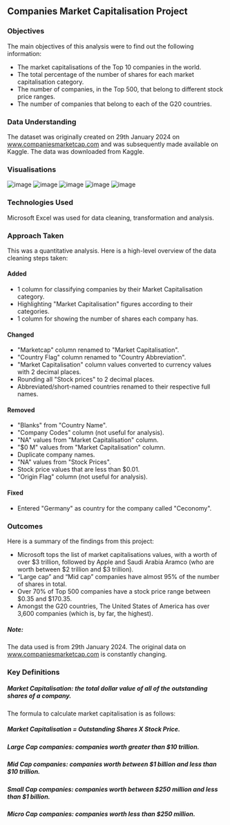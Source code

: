 ## Companies Market Capitalisation Project

### Objectives

The main objectives of this analysis were to find out the following information:

-  The market capitalisations of the Top 10 companies in the world.
-  The total percentage of the number of shares for each market capitalisation category.
-  The number of companies, in the Top 500, that belong to different stock price ranges.
-  The number of companies that belong to each of the G20 countries.

### Data Understanding

The dataset was originally created on 29th January 2024 on www.companiesmarketcap.com and was subsequently made available on Kaggle. The data was downloaded from Kaggle. 

### Visualisations

![image](https://github.com/saemeqamar2024/companies-market-capitalisation/assets/163443584/cf9bd802-7d5a-473d-af9e-00374e4a802b)
![image](https://github.com/saemeqamar2024/companies-market-capitalisation/assets/163443584/36e6ddfb-b0f4-4f2c-8dad-24745b2b9322)
![image](https://github.com/saemeqamar2024/companies-market-capitalisation/assets/163443584/3af066a4-4512-444f-913b-91e1eafe386f)
![image](https://github.com/saemeqamar2024/companies-market-capitalisation/assets/163443584/d924cfab-1266-4dc3-9113-c7c76be185f1)
![image](https://github.com/saemeqamar2024/companies-market-capitalisation/assets/163443584/ff22f66c-c289-4f6f-b16b-6e0a550b287b)

### Technologies Used

Microsoft Excel was used for data cleaning, transformation and analysis.

### Approach Taken

This was a quantitative analysis. Here is a high-level overview of the data cleaning steps taken:

#### Added
  - 1 column for classifying companies by their Market Capitalisation category.
  - Highlighting "Market Capitalisation" figures according to their categories.
  - 1 column for showing the number of shares each company has.

#### Changed
  - "Marketcap" column renamed to "Market Capitalisation".
  - "Country Flag" column renamed to "Country Abbreviation".
  - "Market Capitalisation" column values converted to currency values with 2 decimal places.
  - Rounding all "Stock prices" to 2 decimal places.
  - Abbreviated/short-named countries renamed to their respective full names.

#### Removed
  - "Blanks" from "Country Name".
  - "Company Codes" column (not useful for analysis).
  - "NA" values from "Market Capitalisation" column.
  - "$0 M" values from "Market Capitalisation" column.
  - Duplicate company names.
  - "NA" values from "Stock Prices".
  - Stock price values that are less than $0.01.
  - "Origin Flag" column (not useful for analysis).

#### Fixed
  - Entered "Germany" as country for the company called "Ceconomy".

### Outcomes

Here is a summary of the findings from this project:

-	Microsoft tops the list of market capitalisations values, with a worth of over $3 trillion, followed by Apple and 
  Saudi Arabia Aramco (who are worth between $2 trillion and $3 trillion).
-	“Large cap” and “Mid cap” companies have almost 95% of the number of shares in total. 
-	Over 70% of Top 500 companies have a stock price range between $0.35 and $170.35.
-	Amongst the G20 countries, The United States of America has over 3,600 companies (which is, by far, the highest).

##### Note: 
The data used is from 29th January 2024. The original data on www.companiesmarketcap.com is constantly changing.

### Key Definitions

##### Market Capitalisation: the total dollar value of all of the outstanding shares of a company.

The formula to calculate market capitalisation is as follows: 
##### Market Capitalisation = Outstanding Shares X Stock Price.

##### Large Cap companies: companies worth greater than $10 trillion.
##### Mid Cap companies: companies worth between $1 billion and less than $10 trillion.
##### Small Cap companies: companies worth between $250 million and less than $1 billion.
##### Micro Cap companies: companies worth less than $250 million.
